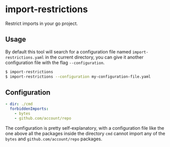 # import-restrictions

Restrict imports in your go project.

## Usage

By default this tool will search for a configuration file named `import-restrictions.yaml` in the current directory, you can give it another configuration file with the flag `--configuration`.

```sh
$ import-restrictions
$ import-restrictions --configuration my-configuration-file.yaml
```

## Configuration

```yaml
- dir: ./cmd
  forbiddenImports:
    - bytes
    - github.com/account/repo
```

The configuration is pretty self-explanatory, with a configuration file like the one above all the packages inside the directory `cmd` cannot import any of the `bytes` and `github.com/account/repo` packages.
